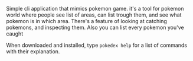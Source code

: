 Simple cli application that mimics pokemon game. it's a tool for pokemon world where people see list of areas, can list trough them, and see what pokemon is in which area. 
There's a feature of looking at catching pokemons, and inspecting them. 
Also you can list every pokemon you've caught

When downloaded and installed, type ```pokedex help``` for a list of commands with their explanation.

